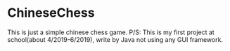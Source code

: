 # ChineseChess
This is just a simple chinese chess game.
P/S: This is my first project at school(about 4/2019-6/2019), write by Java not using any GUI framework.
